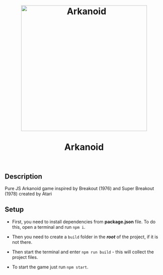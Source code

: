 <h1 align="center">
    <a href="https://github.com/I-Atlas/Arkanoid">
    <img src="https://imgur.com/O8yYPvV.png" width="400" alt="Arkanoid">
    </a>
    <br>
    <br>
    Arkanoid
    <br>
    <br>
</h1>

## Description

Pure JS Arkanoid game inspired by Breakout (1976) and Super Breakout (1978) created by Atari

## Setup

* First, you need to install dependencies from **package.json** file. To do this, open a terminal and run `npm i`.

* Then you need to create a `build` folder in the ***root*** of the project, if it is not there.

* Then start the terminal and enter `npm run build` - this will collect the project files.

* To start the game just run `npm start`.